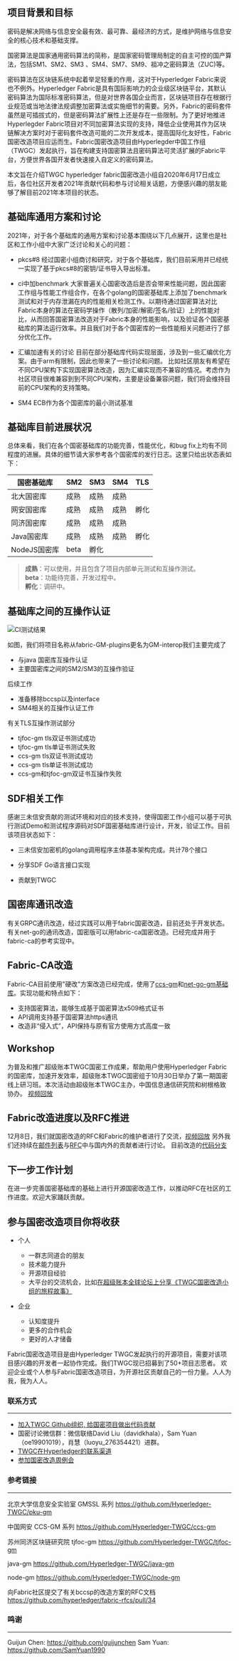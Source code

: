 ## 项目背景和目标

密码是解决网络与信息安全最有效、最可靠、最经济的方式，是维护网络与信息安全的核心技术和基础支撑。

国密算法是国家通用密码算法的简称，是国家密码管理局制定的自主可控的国产算法，包括SM1、SM2、SM3 、SM4、SM7、SM9、祖冲之密码算法（ZUC)等。

密码算法在区块链系统中起着举足轻重的作用，这对于Hyperledger Fabric来说也不例外。Hyperledger Fabric是具有国际影响力的企业级区块链平台，其默认密码算法为国际标准密码算法，但是对世界各国企业而言，区块链项目存在根据行业规范或当地法律法规调整加密算法或实施细节的需要。另外，Fabric的密码套件虽然是可插拔式的，但是密码算法扩展性上还是存在一些限制。为了更好地推进Hyperlegder Fabric项目对不同加密算法实现的支持，降低企业使用其作为区块链解决方案时对于密码套件改造可能的二次开发成本，提高国际化友好性，Fabric国密改造项目应运而生。Fabric国密改造项目由Hyperlegder中国工作组（TWGC）发起执行，旨在构建支持国密算法且密码算法可灵活扩展的Fabric平台，方便世界各国开发者快速接入自定义的密码算法。

本文旨在介绍TWGC hyperledger fabric国密改造小组自2020年6月17日成立后，各位社区开发者2021年贡献代码和参与讨论相关话题，方便感兴趣的朋友能够了解目前2021年本项目的状态。

## 基础库通用方案和讨论
2021年，对于各个基础库的通用方案和讨论基本围绕以下几点展开，这里也是社区和工作小组中大家广泛讨论和关心的问题：

- pkcs#8
经过国密小组商讨和研究，对于各个基础库，我们目前采用并已经统一实现了基于pkcs#8的密钥/证书导入导出标准。

- ci中加benchmark
大家普遍关心国密改造后是否会带来性能问题，因此国密工作组与性能工作组合作，在各个golang的国密基础库上添加了benchmark测试和对于内存泄漏在内的性能相关检测工作。以期待通过国密算法对比Fabric本身的算法在密码学操作（散列/加密/解密/签名/验证）上的性能对比，从而回答国密算法改造对于Fabric本身的性能影响，以及验证各个国密基础库的算法运行效率。并且我们对于各个国密库的一些性能相关问题进行了部分优化工作。

- 汇编加速有关的讨论
目前在部分基础库代码实现层面，涉及到一些汇编优化方案。由于arm有限制，因此也带来了一些讨论和问题。
比如社区朋友有希望在不同CPU架构下实现国密算法改造，因为汇编实现而不兼容的情况。考虑作为社区项目很难兼容到到不同CPU架构，主要是设备兼容问题，我们将会维持目前的CPU架构的支持策略。

- SM4 ECB作为各个国密库的最小测试基准

## 基础库目前进展状况

总体来看，我们在各个国密基础库的功能完善，性能优化，和bug fix上均有不同程度的进展。具体的细节请大家参考各个国密库的发行日志。这里只给出状态表如下：

| 国密基础库    | SM2    | SM3    | SM4    | TLS    |
| ------------ | ------ | ------ | ------ | ------ |
| 北大国密库    | 成熟   | 成熟   | 成熟    |        |
| 网安国密库    | 成熟   | 成熟   | 成熟    |  孵化   |
| 同济国密库    | 成熟   | 成熟   | 成熟    |        |
| Java国密库    | 成熟  | 成熟   | 成熟    |  孵化   |
| NodeJS国密库  | beta | 孵化     |       |        |

> **成熟**：可以使用，并且包含了项目内部单元测试和互操作测试。  
> **beta**：功能待完善，开发过程中。  
> **孵化**：调研中。  


## 基础库之间的互操作认证

![CI测试结果](../图片/互操作库CI状态.png)

如图，我们将项目名称从fabric-GM-plugins更名为GM-interop我们主要完成了
- 与java 国密库互操作认证
- 主要国密库之间的SM2/SM3的互操作验证

后续工作
- 准备移除bccsp以及interface
- SM4相关的互操作认证工作

有关TLS互操作测试部分
- tjfoc-gm tls双证书测试成功
- tjfoc-gm tls单证书测试失败
- ccs-gm tls双证书测试成功
- ccs-gm tls单证书测试成功
- ccs-gm和tjfoc-gm双证书互操作失败  

## SDF相关工作

感谢三未信安贡献的测试环境和对应的技术支持，使得国密工作小组可以基于可执行测试Demo和测试程序源码对SDF国密基础库进行设计，开发，验证工作。目前该项目状态如下：

- 三未信安加密机的golang调用程序主体基本架构完成。共计78个接口

- 分享SDF Go语言接口实现

- 贡献到TWGC

## 国密库通讯改造
有关GRPC通讯改造，经过实践可以用于fabric国密改造，目前还处于开发状态。
有关net-go的通讯改造，国密版可以用fabric-ca国密改造。已经完成并用于fabric-ca的参考实现中。

## Fabric-CA改造
Fabric-CA目前使用"硬改"方案改造已经完成，使用了[ccs-gm](https://github.com/Hyperledger-TWGC/ccs-gm)和[net-go-gm基础库](https://github.com/Hyperledger-TWGC/net-go-gm)。实现功能和特点如下：

- 支持国密算法，能够生成基于国密算法x509格式证书
- API调用支持基于国密算法https通讯
- 改造非“侵入式”，API保持与原有官方使用方式高度一致

## Workshop
为普及和推广超级账本TWGC国密工作成果，帮助用户使用Hyperledger Fabric的国密库，加速开发效率，超级账本TWGC国密组于10月30日举办了第一期国密线上研习班。本次活动由超级账本TWGC主办，中国信息通信研究院和树根格致协办。
[视频回放](https://www.bilibili.com/video/BV1zU4y1T7XR?spm_id_from=333.999.0.0)

## Fabric改造进度以及RFC推进
12月8日，我们就国密改造的RFC和Fabric的维护者进行了交流，[视频回放](https://wiki.hyperledger.org/display/fabric/Contributor+Meetings+2021)
另外我们还持续在[邮件列表](https://lists.hyperledger.org/g/fabric/topic/about_bccsp_plugin/87727331?p=,,,20,0,0,0::recentpostdate/sticky,,,20,2,0,87727331,previd=1640209942982555107,nextid=1639497604009558838&previd=1640209942982555107&nextid=1639497604009558838)与[RFC](https://github.com/hyperledger/fabric-rfcs/pull/34)中与国内外的贡献者进行讨论。
目前改造的[代码分支](https://github.com/Hyperledger-TWGC/fabric/tree/bccsp-gm)

## 下一步工作计划
在进一步完善国密基础库的基础上进行开源国密改造工作，以推动RFC在社区的工作进度。欢迎大家踊跃贡献。

## 参与国密改造项目你将收获

- 个人

  - 一群志同道合的朋友
  - 技术能力提升
  - 开源项目经验
  - 大平台的交流机会，比如[在超级账本全球论坛上分享《TWGC国密改造小组的旅程故事》](https://github.com/Hyperledger-TWGC/fabric-gm-wiki/blob/master/%E4%BC%9A%E8%AE%AE%E8%AE%B0%E5%BD%95/A%20journey%20with%20the%20TWGC%20CryptoGraphy%20Team%20-%20David%20Liu%2C%20Oracle.pdf)

- 企业

  - 认知度提升
  - 更多的合作机会
  - 更好的人才储备

Fabric国密改造项目是由Hyperledger TWGC发起执行的开源项目，需要对该项目感兴趣的开发者一起协作完成。我们TWGC现已招募到了50+项目志愿者。
欢迎企业或个人参与Fabric国密改造项目，为开源社区贡献自己的一份力量。人人为我，我为人人。


### 联系方式
-------------
- [加入TWGC Github组织, 给国密项目做出代码贡献](https://github.com/Hyperledger-TWGC) 
- 国密讨论微信群：微信联络David Liu（davidkhala），Sam Yuan（oe19901019），肖慧（luoyu_276354421）进群。
- [TWGC在Hyperledger的联系渠道](https://wiki.hyperledger.org/display/TWGC/Technical+Working+Group+China)
- [参加国密改造周例会](https://github.com/Hyperledger-TWGC/fabric-gm-wiki/wiki/%E6%AF%8F%E5%91%A8%E4%BE%8B%E4%BC%9A%E4%BF%A1%E6%81%AF)


### 参考链接
-------------
北京大学信息安全实验室 GMSSL 系列
https://github.com/Hyperledger-TWGC/pku-gm

中国网安 CCS-GM 系列
https://github.com/Hyperledger-TWGC/ccs-gm

苏州同济区块链研究院 tjfoc-gm
https://github.com/Hyperledger-TWGC/tjfoc-gm

java-gm
https://github.com/Hyperledger-TWGC/java-gm

node-gm
https://github.com/Hyperledger-TWGC/node-gm

向Fabric社区提交了有关bccsp的改造方案的RFC文档
https://github.com/hyperledger/fabric-rfcs/pull/34

### 鸣谢
-------------
Guijun Chen: https://github.com/guijunchen
Sam Yuan: https://github.com/SamYuan1990











